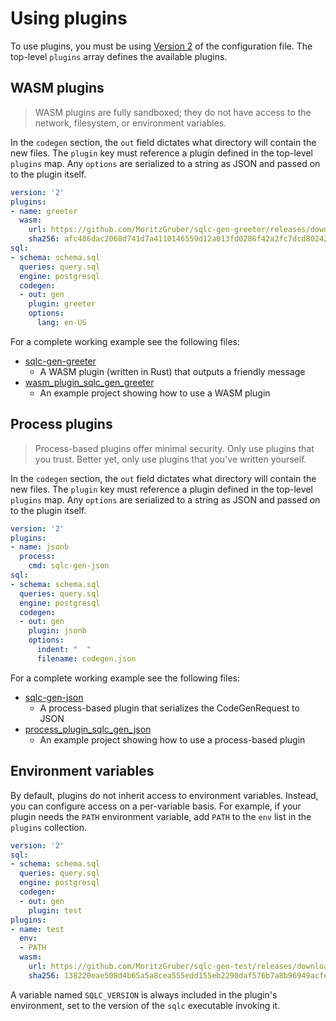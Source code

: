# Using plugins

To use plugins, you must be using [Version 2](../reference/config.md#version-2) of
the configuration file. The top-level `plugins` array defines the available
plugins.

## WASM plugins

> WASM plugins are fully sandboxed; they do not have access to the network,
> filesystem, or environment variables.

In the `codegen` section, the `out` field dictates what directory will contain
the new files. The `plugin` key must reference a plugin defined in the
top-level `plugins` map. Any `options` are serialized to a string as JSON and
passed on to the plugin itself.


```yaml
version: '2'
plugins:
- name: greeter
  wasm:
    url: https://github.com/MoritzGruber/sqlc-gen-greeter/releases/download/v0.1.0/sqlc-gen-greeter.wasm
    sha256: afc486dac2068d741d7a4110146559d12a013fd0286f42a2fc7dcd802424ad07
sql:
- schema: schema.sql
  queries: query.sql
  engine: postgresql
  codegen:
  - out: gen
    plugin: greeter
    options:
      lang: en-US
```

For a complete working example see the following files:
- [sqlc-gen-greeter](https://github.com/MoritzGruber/sqlc-gen-greeter)
  - A WASM plugin (written in Rust) that outputs a friendly message
- [wasm_plugin_sqlc_gen_greeter](https://github.com/MoritzGruber/sqlc/tree/main/internal/endtoend/testdata/wasm_plugin_sqlc_gen_greeter)
  - An example project showing how to use a WASM plugin

## Process plugins

> Process-based plugins offer minimal security. Only use plugins that you
> trust. Better yet, only use plugins that you've written yourself.

In the `codegen` section, the `out` field dictates what directory will contain
the new files. The `plugin` key must reference a plugin defined in the
top-level `plugins` map. Any `options` are serialized to a string as JSON and
passed on to the plugin itself.

```yaml
version: '2'
plugins:
- name: jsonb
  process:
    cmd: sqlc-gen-json
sql:
- schema: schema.sql
  queries: query.sql
  engine: postgresql
  codegen:
  - out: gen
    plugin: jsonb
    options:
      indent: "  "
      filename: codegen.json
```

For a complete working example see the following files:
- [sqlc-gen-json](https://github.com/MoritzGruber/sqlc/tree/main/cmd/sqlc-gen-json)
  - A process-based plugin that serializes the CodeGenRequest to JSON
- [process_plugin_sqlc_gen_json](https://github.com/MoritzGruber/sqlc/tree/main/internal/endtoend/testdata/process_plugin_sqlc_gen_json)
  - An example project showing how to use a process-based plugin

## Environment variables

By default, plugins do not inherit access to environment variables. Instead,
you can configure access on a per-variable basis. For example, if your plugin
needs the `PATH` environment variable, add `PATH` to the `env` list in the
`plugins` collection.

```yaml
version: '2'
sql:
- schema: schema.sql
  queries: query.sql
  engine: postgresql
  codegen:
  - out: gen
    plugin: test
plugins:
- name: test
  env:
  - PATH
  wasm:
    url: https://github.com/MoritzGruber/sqlc-gen-test/releases/download/v0.1.0/sqlc-gen-test.wasm
    sha256: 138220eae508d4b65a5a8cea555edd155eb2290daf576b7a8b96949acfeb3790
```

A variable named `SQLC_VERSION` is always included in the plugin's
environment, set to the version of the `sqlc` executable invoking it.
